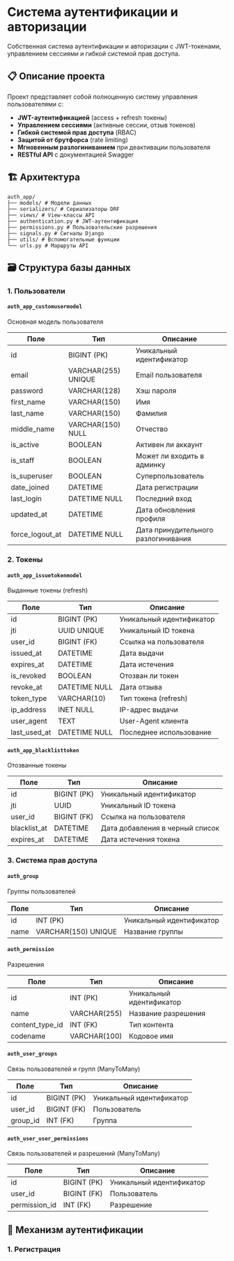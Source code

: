 # Система аутентификации и авторизации

Собственная система аутентификации и авторизации с JWT-токенами, управлением сессиями и гибкой системой прав доступа.

## 📋 Описание проекта

Проект представляет собой полноценную систему управления пользователями с:

- **JWT-аутентификацией** (access + refresh токены)
- **Управлением сессиями** (активные сессии, отзыв токенов)
- **Гибкой системой прав доступа** (RBAC)
- **Защитой от брутфорса** (rate limiting)
- **Мгновенным разлогиниванием** при деактивации пользователя
- **RESTful API** с документацией Swagger

## 🏗️ Архитектура
```aiignore
auth_app/
├── models/ # Модели данных
├── serializers/ # Сериализаторы DRF
├── views/ # View-классы API
├── authentication.py # JWT-аутентификация
├── permissions.py # Пользовательские разрешения
├── signals.py # Сигналы Django
├── utils/ # Вспомогательные функции
└── urls.py # Маршруты API
```


## 🗃️ Структура базы данных

### 1. Пользователи

#### `auth_app_customusermodel`
Основная модель пользователя

| Поле | Тип | Описание |
|------|-----|----------|
| id | BIGINT (PK) | Уникальный идентификатор |
| email | VARCHAR(255) UNIQUE | Email пользователя |
| password | VARCHAR(128) | Хэш пароля |
| first_name | VARCHAR(150) | Имя |
| last_name | VARCHAR(150) | Фамилия |
| middle_name | VARCHAR(150) NULL | Отчество |
| is_active | BOOLEAN | Активен ли аккаунт |
| is_staff | BOOLEAN | Может ли входить в админку |
| is_superuser | BOOLEAN | Суперпользователь |
| date_joined | DATETIME | Дата регистрации |
| last_login | DATETIME NULL | Последний вход |
| updated_at | DATETIME | Дата обновления профиля |
| force_logout_at | DATETIME NULL | Дата принудительного разлогинивания |

### 2. Токены

#### `auth_app_issuetokenmodel`
Выданные токены (refresh)

| Поле | Тип | Описание |
|------|-----|----------|
| id | BIGINT (PK) | Уникальный идентификатор |
| jti | UUID UNIQUE | Уникальный ID токена |
| user_id | BIGINT (FK) | Ссылка на пользователя |
| issued_at | DATETIME | Дата выдачи |
| expires_at | DATETIME | Дата истечения |
| is_revoked | BOOLEAN | Отозван ли токен |
| revoke_at | DATETIME NULL | Дата отзыва |
| token_type | VARCHAR(10) | Тип токена (refresh) |
| ip_address | INET NULL | IP-адрес выдачи |
| user_agent | TEXT | User-Agent клиента |
| last_used_at | DATETIME NULL | Последнее использование |

#### `auth_app_blacklisttoken`
Отозванные токены

| Поле | Тип | Описание |
|------|-----|----------|
| id | BIGINT (PK) | Уникальный идентификатор |
| jti | UUID | Уникальный ID токена |
| user_id | BIGINT (FK) | Ссылка на пользователя |
| blacklist_at | DATETIME | Дата добавления в черный список |
| expires_at | DATETIME | Дата истечения токена |

### 3. Система прав доступа

#### `auth_group`
Группы пользователей

| Поле | Тип | Описание |
|------|-----|----------|
| id | INT (PK) | Уникальный идентификатор |
| name | VARCHAR(150) UNIQUE | Название группы |

#### `auth_permission`
Разрешения

| Поле | Тип | Описание |
|------|-----|----------|
| id | INT (PK) | Уникальный идентификатор |
| name | VARCHAR(255) | Название разрешения |
| content_type_id | INT (FK) | Тип контента |
| codename | VARCHAR(100) | Кодовое имя |

#### `auth_user_groups`
Связь пользователей и групп (ManyToMany)

| Поле | Тип | Описание |
|------|-----|----------|
| id | BIGINT (PK) | Уникальный идентификатор |
| user_id | BIGINT (FK) | Пользователь |
| group_id | INT (FK) | Группа |

#### `auth_user_user_permissions`
Связь пользователей и разрешений (ManyToMany)

| Поле | Тип | Описание |
|------|-----|----------|
| id | BIGINT (PK) | Уникальный идентификатор |
| user_id | BIGINT (FK) | Пользователь |
| permission_id | INT (FK) | Разрешение |

## 🔐 Механизм аутентификации

### 1. Регистрация